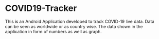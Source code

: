 # COVID19-Tracker

This is an Android Application developed to track COVID-19 live data. Data can be seen as worldwide or as country wise. The data shown in the application in form of numbers as well as graph.
